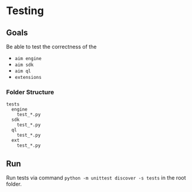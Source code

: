 # Testing

## Goals
Be able to test the correctness of the
 - `aim engine`
 - `aim sdk`
 - `aim ql`
 - `extensions`

### Folder Structure

```
tests
  engine
    test_*.py
  sdk
    test_*.py
  ql
    test_*.py
  ext
    test_*.py
```

## Run
Run tests via command `python -m unittest discover -s tests` in the root folder.